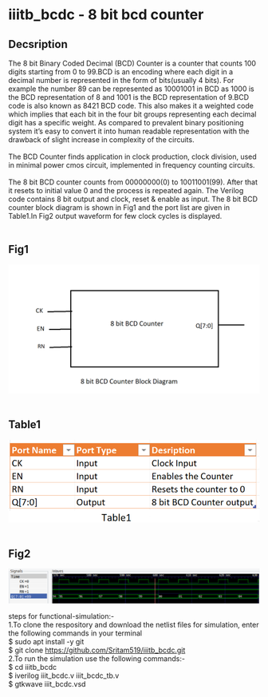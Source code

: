 # iiitb_bcdc - 8 bit bcd counter
## Decsription <br />
The 8 bit Binary Coded Decimal (BCD) Counter is a counter that counts 100 digits starting from 0 to 99.BCD is an encoding where each digit in a decimal number is represented in the form of bits(usually 4 bits). For example the number 89 can be represented as 10001001 in BCD as 1000 is the BCD representation of 8 and 1001 is the BCD representation of 9.BCD code is also known as 8421 BCD code. This also makes it a weighted code which implies that each bit in the four bit groups representing each decimal digit has a specific weight. As compared to prevalent binary positioning system it’s easy to convert it into human readable representation with the drawback of slight increase in complexity of the circuits.<br />
<br />
The BCD Counter finds application in clock production, clock division, used in minimal power cmos circuit, implemented in frequency counting circuits.<br />
<br />
The 8 bit BCD counter counts from 00000000(0) to 10011001(99). After that it resets to initial value 0 and the process is repeated again. The Verilog code contains 8 bit output and clock, reset & enable as input. The 8 bit BCD counter block diagram is shown in Fig1 and the port list are given in Table1.In Fig2 output waveform for few clock cycles is displayed.<br />
<br />
## Fig1 <br />
![Fig1](./blockdiagram.png)
<br />
<br />
## Table1 <br />
![Table1](./Table1.png)
<br />
<br />
## Fig2 <br />
![Fig2](./waveform.png)
<br />

steps for functional-simulation:-<br />
1.To clone the respository and download the netlist files for simulation, enter the following commands in your terminal<br />
 $ sudo apt install -y git<br />
 $ git clone https://github.com/Sritam519/iiitb_bcdc.git<br />
2.To run the simulation use the following commands:- <br />
 $ cd iiitb_bcdc<br />
 $ iverilog iiit_bcdc.v iiit_bcdc_tb.v<br />
 $ gtkwave iiit_bcdc.vsd<br />
 
 

